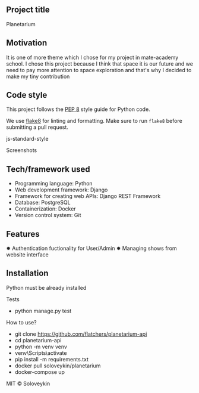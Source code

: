 ## Project title

Planetarium
## Motivation
It is one of more theme which I chose for my project in mate-academy school. I chose this project because I think that space it is our future and we need to pay more attention to space exploration and that's why I decided to make my tiny contribution

## Code style

This project follows the [PEP 8](https://www.python.org/dev/peps/pep-0008/) style guide for Python code.

We use [flake8](https://flake8.pycqa.org/en/latest/) for linting and formatting. Make sure to run `flake8` before submitting a pull request.

js-standard-style

Screenshots


## Tech/framework used
  - Programming language: Python
  - Web development framework: Django
  - Framework for creating web APIs: Django REST Framework
  - Database: PostgreSQL
  - Containerization: Docker
  - Version control system: Git


## Features

✹ Authentication fuctionality for User/Admin
✹ Managing shows from website interface


## Installation

  Python must be already installed


Tests
  - python manage.py test 

How to use?
- git clone https://github.com/flatchers/planetarium-api
- cd planetarium-api
- python -m venv venv
- venv\Scripts\activate
- pip install -m requirements.txt
- docker pull soloveykin/planetarium
- docker-compose up



MIT © Soloveykin
